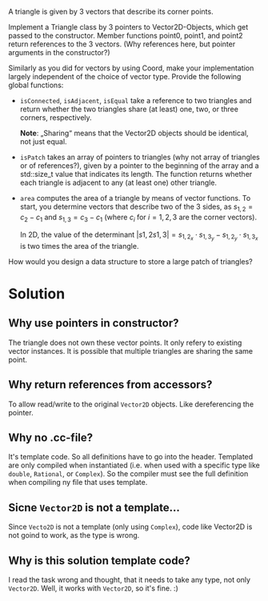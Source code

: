 A triangle is given by 3 vectors that describe its corner points.

Implement a Triangle class by 3 pointers to Vector2D-Objects, which get passed to the constructor.
Member functions point0, point1, and point2 return references to the 3 vectors. (Why references here, but pointer arguments in the constructor?)

Similarly as you did for vectors by using Coord, make your implementation largely independent of the choice of vector type. Provide the following global functions:

- `isConnected`, `isAdjacent`, `isEqual` take a reference to two triangles and return whether the two triangles share (at least) one, two, or three corners, respectively. 
    
    **Note**: „Sharing“ means that the Vector2D objects should be identical, not just equal.
- `isPatch` takes an array of pointers to triangles (why not array of triangles or of references?), given by a pointer to the beginning of the array and a std::size_t value that indicates its length. The function returns whether each triangle is adjacent to any (at least one) other triangle.
- `area` computes the area of a triangle by means of vector functions. To start, you determine vectors that describe two of the 3 sides, as $s_{1,2} = c_2 - c_1$ and $s_{1,3} = c_3 - c_1$ (where $c_i$ for $i = 1, 2, 3$ are the corner vectors).

    In 2D, the value of the determinant $|s1,2 s1,3| = s_{1,2_x} \cdot s_{1,3_y} - s_{1,2_y} \cdot s_{1,3_x}$ is two times the area of the triangle.

How would you design a data structure to store a large patch of triangles?


# Solution

## Why use pointers in constructor?

The triangle does not own these vector points. It only refery to existing vector instances. It is possible that multiple triangles are sharing the same point.

## Why return references from accessors?

To allow read/write to the original `Vector2D` objects. Like dereferencing the pointer.

## Why no .cc-file?

It's template code. So all definitions have to go into the header. Templated are only compiled when instantiated (i.e. when used with a specific type like `double`, `Rational`, or `Complex`). So the compiler must see the full definition when compiling ny file that uses template.

## Sicne `Vector2D` is not a template...

Since `Vecto2D` is not a template (only using `Complex`), code like Vector2D<Coord> is not goind to work, as the type is wrong.

## Why is this solution template code?

I read the task wrong and thought, that it needs to take any type, not only `Vector2D`. Well, it works with `Vector2D`, so it's fine. :)